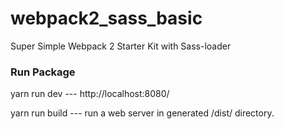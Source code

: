 # webpack2_sass_basic
Super Simple Webpack 2 Starter Kit with Sass-loader

### Run Package
yarn run dev --- http://localhost:8080/

yarn run build --- run a web server in generated /dist/ directory.
